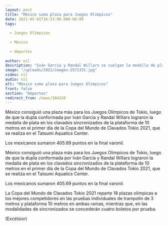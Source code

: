 ```yaml
---
layout: post
title: "México suma plaza para Juegos Olímpicos"
date: 2021-05-01T16:23:00.000-06:00
tags:
  
  - Juegos Olímpicos
  
  - México
  
  - deportes
  
author: nil
description: "Iván García y Randal Willars se cuelgan la medalla de plata en 10 metros sincronizados en la Copa del Mundo de Clavados Tokio 2021"
image: "/uploads/2021/images-2571331.jpg"
video: nil
audio: nil
alt: "México suma plaza para Juegos Olímpicos"
front: false
section: "Deportes"
redirect_from: /news/184228
---
```


México consiguió una plaza más para los Juegos Olímpicos de Tokio, luego de que la dupla conformada por Iván García y Randal Willars lograron la medalla de plata en los clavados sincronizados de la plataforma de 10 metros en el primer día de la Copa del Mundo de Clavados Tokio 2021, que se realiza en el Tatsumi Aquatics Center.

Los mexicanos sumaron 405.69 puntos en la final varonil.

México consiguió una plaza más para los Juegos Olímpicos de Tokio, luego de que la dupla conformada por Iván García y Randal Willars lograron la medalla de plata en los clavados sincronizados de la plataforma de 10 metros en el primer día de la Copa del Mundo de Clavados Tokio 2021, que se realiza en el Tatsumi Aquatics Center.

Los mexicanos sumaron 405.69 puntos en la final varonil.

La Copa del Mundo de Clavados Tokio 2021 reparte 18 plazas olímpicas a los mejores competidores en las pruebas individuales de trampolín de 3 metros y plataforma 10 metros en ambas ramas, mientras que, en las modalidades de sincronizados se concederán cuatro boletos por prueba.

(Excélsior)